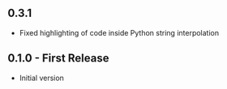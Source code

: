 ## 0.3.1
* Fixed highlighting of code inside Python string interpolation

## 0.1.0 - First Release
* Initial version
